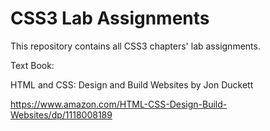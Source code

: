 # CSS3 Lab Assignments
This repository contains all CSS3 chapters' lab assignments.

Text Book:

HTML and CSS: Design and Build Websites by Jon Duckett 

https://www.amazon.com/HTML-CSS-Design-Build-Websites/dp/1118008189
